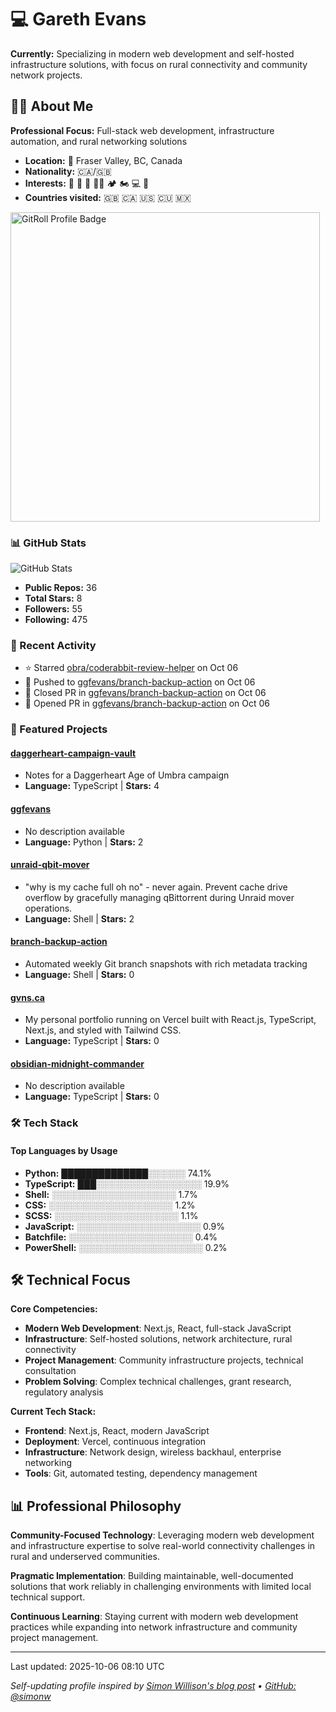 
# 💻 Gareth Evans

**Currently:** Specializing in modern web development and self-hosted infrastructure solutions, with focus on rural connectivity and community network projects.

## 🧑‍💻 About Me

**Professional Focus:** Full-stack web development, infrastructure automation, and rural networking solutions

- **Location:** 📍 Fraser Valley, BC, Canada
- **Nationality:** 🇨🇦/🇬🇧
- **Interests:** 🏃 🥋 🥊 💪🏽 🏕 🏍 💻 🛫
- **Countries visited:** 🇬🇧 🇨🇦 🇺🇸 🇨🇺 🇲🇽

<a href="https://gitroll.io/profile/u4ZwDBdJejhWlx0XGDQ7f3d1XOkF3" target="_blank"><img src="https://gitroll.io/api/badges/profiles/v1/u4ZwDBdJejhWlx0XGDQ7f3d1XOkF3?theme=dracula" alt="GitRoll Profile Badge" width="495"/></a>
<!-- STATS_START -->

### 📊 GitHub Stats

![GitHub Stats](https://github-readme-stats.vercel.app/api?username=ggfevans&show_icons=true&theme=dracula)

- **Public Repos:** 36
- **Total Stars:** 8
- **Followers:** 55
- **Following:** 475

<!-- STATS_END -->

<!-- ACTIVITY_START -->
### 🚀 Recent Activity

- ⭐ Starred [obra/coderabbit-review-helper](https://github.com/obra/coderabbit-review-helper) on Oct 06
- 🔨 Pushed to [ggfevans/branch-backup-action](https://github.com/ggfevans/branch-backup-action) on Oct 06
- 🔀 Closed PR in [ggfevans/branch-backup-action](https://github.com/ggfevans/branch-backup-action) on Oct 06
- 🔀 Opened PR in [ggfevans/branch-backup-action](https://github.com/ggfevans/branch-backup-action) on Oct 06
<!-- ACTIVITY_END -->

<!-- PROJECTS_START -->
### 💼 Featured Projects

#### [daggerheart-campaign-vault](https://github.com/ggfevans/daggerheart-campaign-vault)
- Notes for a Daggerheart Age of Umbra campaign
- **Language:** TypeScript | **Stars:** 4

#### [ggfevans](https://github.com/ggfevans/ggfevans)
- No description available
- **Language:** Python | **Stars:** 2

#### [unraid-qbit-mover](https://github.com/ggfevans/unraid-qbit-mover)
- "why is my cache full oh no" - never again. Prevent cache drive overflow by gracefully managing qBittorrent during Unraid mover operations.
- **Language:** Shell | **Stars:** 2

#### [branch-backup-action](https://github.com/ggfevans/branch-backup-action)
- Automated weekly Git branch snapshots with rich metadata tracking
- **Language:** Shell | **Stars:** 0

#### [gvns.ca](https://github.com/ggfevans/gvns.ca)
- My personal portfolio running on Vercel built with React.js, TypeScript, Next.js, and styled with Tailwind CSS.
- **Language:** TypeScript | **Stars:** 0

#### [obsidian-midnight-commander](https://github.com/ggfevans/obsidian-midnight-commander)
- No description available
- **Language:** TypeScript | **Stars:** 0

<!-- PROJECTS_END -->

<!-- SKILLS_START -->
### 🛠️ Tech Stack

#### Top Languages by Usage
- **Python:** ██████████████░░░░░░ 74.1%
- **TypeScript:** ███░░░░░░░░░░░░░░░░░ 19.9%
- **Shell:** ░░░░░░░░░░░░░░░░░░░░ 1.7%
- **CSS:** ░░░░░░░░░░░░░░░░░░░░ 1.2%
- **SCSS:** ░░░░░░░░░░░░░░░░░░░░ 1.1%
- **JavaScript:** ░░░░░░░░░░░░░░░░░░░░ 0.9%
- **Batchfile:** ░░░░░░░░░░░░░░░░░░░░ 0.4%
- **PowerShell:** ░░░░░░░░░░░░░░░░░░░░ 0.2%
<!-- SKILLS_END -->

## 🛠 Technical Focus

**Core Competencies:**
- **Modern Web Development**: Next.js, React, full-stack JavaScript
- **Infrastructure**: Self-hosted solutions, network architecture, rural connectivity
- **Project Management**: Community infrastructure projects, technical consultation
- **Problem Solving**: Complex technical challenges, grant research, regulatory analysis

**Current Tech Stack:**
- **Frontend**: Next.js, React, modern JavaScript
- **Deployment**: Vercel, continuous integration
- **Infrastructure**: Network design, wireless backhaul, enterprise networking
- **Tools**: Git, automated testing, dependency management

## 📊 Professional Philosophy

**Community-Focused Technology**: Leveraging modern web development and infrastructure expertise to solve real-world connectivity challenges in rural and underserved communities.

**Pragmatic Implementation**: Building maintainable, well-documented solutions that work reliably in challenging environments with limited local technical support.

**Continuous Learning**: Staying current with modern web development practices while expanding into network infrastructure and community project management.

---

<!-- LAST_UPDATED -->Last updated: 2025-10-06 08:10 UTC<!-- LAST_UPDATED_END -->

*Self-updating profile inspired by [Simon Willison's blog post](https://simonwillison.net/2020/Jul/10/self-updating-profile-readme/) • [GitHub: @simonw](https://github.com/simonw)*

